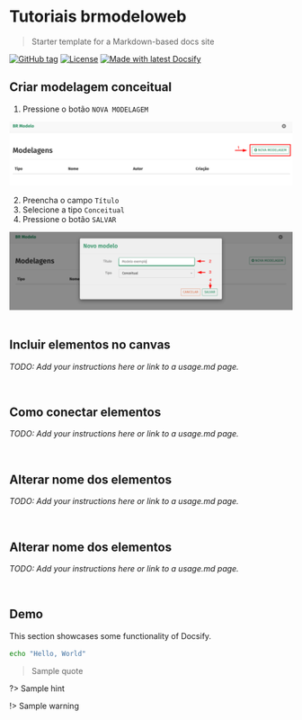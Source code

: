<!-- TODO: Update with your values. -->
# Tutoriais brmodeloweb
> Starter template for a Markdown-based docs site

 <!-- TODO: Update repo links and change license type if needed. -->
[![GitHub tag](https://img.shields.io/github/tag/MichaelCurrin/docsify-js-template.svg)](https://GitHub.com/MichaelCurrin/docsify-js-template/tags/)
[![License](https://img.shields.io/badge/License-MIT-blue.svg)](https://github.com/MichaelCurrin/docsify-js-template/blob/master/README#license)
[![Made with latest Docsify](https://img.shields.io/npm/v/docsify/latest?label=docsify)](https://docsify.js.org/)


<!-- TODO: You can delete the About and Create a Docsify site sections if you create a new project from this template -->

## Criar modelagem conceitual

1. Pressione o botão `NOVA MODELAGEM`

<div align="center">
    <img src="imgs/createmodel1.png" 
        alt="Criar modelagem"
        title="Criar modelagem">
</div>

2. Preencha o campo `Título` 
3. Selecione a tipo `Conceitual` 
4. Pressione o botão `SALVAR` 

<div align="center">
    <img src="imgs/createmodel2.png" 
        alt="Criar modelagem"
        title="Criar modelagem">
</div>

<br>

## Incluir elementos no canvas

_TODO: Add your instructions here or link to a usage.md page._

<br>

## Como conectar elementos

_TODO: Add your instructions here or link to a usage.md page._

<br>

## Alterar nome dos elementos

_TODO: Add your instructions here or link to a usage.md page._

<br>

## Alterar nome dos elementos

_TODO: Add your instructions here or link to a usage.md page._

<br>


## Demo

This section showcases some functionality of Docsify.

```bash
echo "Hello, World"
```

> Sample quote

?> Sample hint

!> Sample warning 